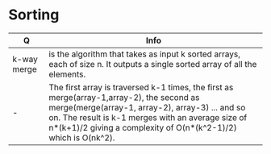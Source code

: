  # Sorting
Q | Info 
--- | ---
 k-way merge|is the algorithm that takes as input k sorted arrays, each of size n. It outputs a single sorted array of all the elements.
- |The first array is traversed k-1 times, the first as merge(array-1,array-2), the second as merge(merge(array-1, array-2), array-3) ... and so on. The result is k-1 merges with an average size of n*(k+1)/2 giving a complexity of O(n*(k^2-1)/2) which is O(nk^2).
 

